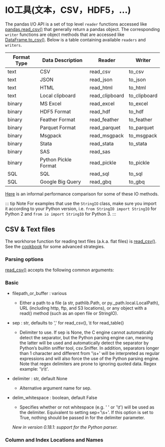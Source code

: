 # IO工具(文本，CSV，HDF5，…)

The pandas I/O API is a set of top level ``reader`` functions accessed like [pandas.read_csv()](https://pandas.pydata.org/pandas-docs/stable/reference/api/pandas.read_csv.html#pandas.read_csv) that generally return a pandas object. The corresponding ``writer`` functions are object methods that are accessed like [DataFrame.to_csv()](https://pandas.pydata.org/pandas-docs/stable/reference/api/pandas.DataFrame.to_csv.html#pandas.DataFrame.to_csv). Below is a table containing available ``readers`` and ``writers``.

Format Type | Data Description | Reader | Writer
---|---|---|---
text | CSV | read_csv | to_csv
text | JSON | read_json | to_json
text | HTML | read_html | to_html
text | Local clipboard | read_clipboard | to_clipboard
binary | MS Excel | read_excel | to_excel
binary | HDF5 Format | read_hdf | to_hdf
binary | Feather Format | read_feather | to_feather
binary | Parquet Format | read_parquet | to_parquet
binary | Msgpack | read_msgpack | to_msgpack
binary | Stata | read_stata | to_stata
binary | SAS | read_sas |  
binary | Python Pickle Format | read_pickle | to_pickle
SQL | SQL | read_sql | to_sql
SQL | Google Big Query | read_gbq | to_gbq

[Here](https://pandas.pydata.org/pandas-docs/stable/user_guide/io.html#io-perf) is an informal performance comparison for some of these IO methods.

::: tip Note
For examples that use the ``StringIO`` class, make sure you import it according to your Python version, i.e. ``from StringIO import StringIO`` for Python 2 and ``from io import StringIO`` for Python 3.
:::

## CSV & Text files

The workhorse function for reading text files (a.k.a. flat files) is [read_csv()](https://pandas.pydata.org/pandas-docs/stable/reference/api/pandas.read_csv.html#pandas.read_csv). See the [cookbook](https://pandas.pydata.org/pandas-docs/stable/user_guide/cookbook.html#cookbook-csv) for some advanced strategies.

### Parsing options

[read_csv()](https://pandas.pydata.org/pandas-docs/stable/reference/api/pandas.read_csv.html#pandas.read_csv) accepts the following common arguments:

### Basic

- filepath_or_buffer : various
    - Either a path to a file (a str, pathlib.Path, or py._path.local.LocalPath), URL (including http, ftp, and S3 locations), or any object with a read() method (such as an open file or StringIO).
- sep : str, defaults to ',' for read_csv(), \t for read_table()
    - Delimiter to use. If sep is None, the C engine cannot automatically detect the separator, but the Python parsing engine can, meaning the latter will be used and automatically detect the separator by Python’s builtin sniffer tool, csv.Sniffer. In addition, separators longer than 1 character and different from '\s+' will be interpreted as regular expressions and will also force the use of the Python parsing engine. Note that regex delimiters are prone to ignoring quoted data. Regex example: '\\r\\t'.
- delimiter : str, default None
    - Alternative argument name for sep.
- delim_whitespace : boolean, default False
    - Specifies whether or not whitespace (e.g. ' ' or '\t') will be used as the delimiter. Equivalent to setting sep='\s+'. If this option is set to True, nothing should be passed in for the delimiter parameter.

  *New in version 0.18.1: support for the Python parser.*

### Column and Index Locations and Names


